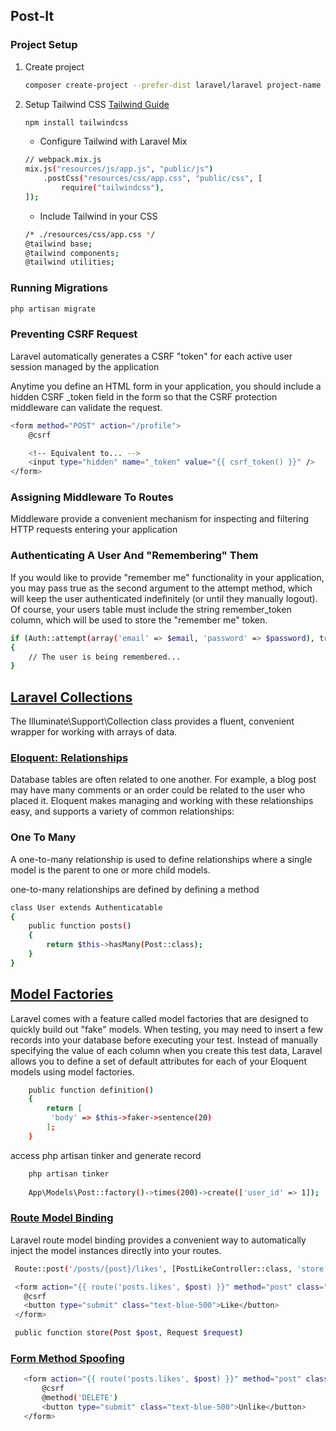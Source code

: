 ## Post-It

### Project Setup

1. Create project
    ```sh
    composer create-project --prefer-dist laravel/laravel project-name
    ```
2. Setup Tailwind CSS 
    [Tailwind Guide](https://tailwindcss.com/docs/guides/laravel)
    ```sh
    npm install tailwindcss
    ```
    * Configure Tailwind with Laravel Mix
    ```sh
    // webpack.mix.js
    mix.js("resources/js/app.js", "public/js")
        .postCss("resources/css/app.css", "public/css", [
            require("tailwindcss"),
    ]);
    ```
    * Include Tailwind in your CSS
    ```sh
    /* ./resources/css/app.css */
    @tailwind base;
    @tailwind components;
    @tailwind utilities;
    ```

### Running Migrations
 ```sh
 php artisan migrate
 ```

### Preventing CSRF Request

Laravel automatically generates a CSRF "token" for each active user session managed by the application

Anytime you define an HTML form in your application, you should include a hidden CSRF _token field in the form so that the CSRF protection middleware can validate the request.

```sh
<form method="POST" action="/profile">
    @csrf

    <!-- Equivalent to... -->
    <input type="hidden" name="_token" value="{{ csrf_token() }}" />
</form>
```

### Assigning Middleware To Routes

Middleware provide a convenient mechanism for inspecting and filtering HTTP requests entering your application

### Authenticating A User And "Remembering" Them

If you would like to provide "remember me" functionality in your application, you may pass true as the second argument to the attempt method, which will keep the user authenticated indefinitely (or until they manually logout). Of course, your users table must include the string remember_token column, which will be used to store the "remember me" token.

```sh
if (Auth::attempt(array('email' => $email, 'password' => $password), true))
{
    // The user is being remembered...
}
```

## [Laravel Collections](https://laravel.com/docs/8.x/collections)

The Illuminate\Support\Collection class provides a fluent, convenient wrapper for working with arrays of data.

### [Eloquent: Relationships](https://laravel.com/docs/8.x/eloquent-relationships#one-to-many)

Database tables are often related to one another. For example, a blog post may have many comments or an order could be related to the user who placed it. Eloquent makes managing and working with these relationships easy, and supports a variety of common relationships:

### One To Many

A one-to-many relationship is used to define relationships where a single model is the parent to one or more child models.

one-to-many relationships are defined by defining a method
```sh
class User extends Authenticatable
{
    public function posts()
    {
        return $this->hasMany(Post::class);
    }
}
```


## [Model Factories](https://laravel.com/docs/8.x/database-testing#concept-overview)
Laravel comes with a feature called model factories that are designed to quickly build out "fake" models. When testing, you may need to insert a few records into your database before executing your test. Instead of manually specifying the value of each column when you create this test data, Laravel allows you to define a set of default attributes for each of your Eloquent models using model factories.

```sh
    public function definition()
    {
        return [
         'body' => $this->faker->sentence(20)
        ];
    }   
```

access php artisan tinker and generate record 

```sh
    php artisan tinker
        
    App\Models\Post::factory()->times(200)->create(['user_id' => 1]);
```

### [Route Model Binding](https://laravel.com/docs/8.x/routing#route-model-binding)

 Laravel route model binding provides a convenient way to automatically inject the model instances directly into your routes.
 ```sh
  Route::post('/posts/{post}/likes', [PostLikeController::class, 'store'])->name('posts.likes');

  <form action="{{ route('posts.likes', $post) }}" method="post" class="mr-1">
    @csrf
    <button type="submit" class="text-blue-500">Like</button>
  </form>

  public function store(Post $post, Request $request)
 ```

 ### [Form Method Spoofing](https://laravel.com/docs/8.x/routing#form-method-spoofing)
 ```sh
    <form action="{{ route('posts.likes', $post) }}" method="post" class="mr-1">
        @csrf
        @method('DELETE')
        <button type="submit" class="text-blue-500">Unlike</button>
    </form>
 ```

